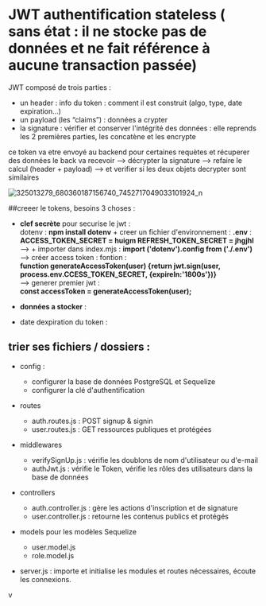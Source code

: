 # JWT authentification stateless ( sans état : il ne stocke pas de données et ne fait référence à aucune transaction passée)

JWT composé de trois parties :
- un header : info du token : comment il est construit (algo, type, date expiration...)
- un payload (les “claims”) : données a crypter
- la signature : vérifier et conserver l'intégrité des données : elle reprends les 2 premières parties, les concatène et les encrypte 

ce token va etre envoyé au backend pour certaines requètes et récuperer des données
le back va recevoir --> décrypter la signature --> refaire le calcul  (header + payload) --> et verifier si les deux objets decrypter sont similaires

![325013279_680360187156740_7452717049033101924_n](https://user-images.githubusercontent.com/104756701/212021254-1c5591bd-d012-4d23-9381-c1f157093bc5.jpg)


##creeer le tokens, besoins 3 choses :

-  **clef secrète** pour securise le jwt :  
dotenv : **npm install dotenv** + creer un fichier d'environnement : **.env** :
**ACCESS_TOKEN_SECRET = huigm
REFRESH_TOKEN_SECRET = jhgjhl**
--> + importer dans index.mjs : **import ('dotenv').config from ('./.env')**   
--> créer access token : fontion :   
**function generateAccessToken(user) {return jwt.sign(user, process.env.CCESS_TOKEN_SECRET, {expireIn:'1800s'})}**   
--> generer premier jwt :   
**const accessToken = generateAccessToken(user);**  

-  **données a stocker** : 
-  date dexpiration du token : 


## trier ses fichiers / dossiers : 

- config : 
    - configurer la base de données PostgreSQL et Sequelize
    - configurer la clé d'authentification

- routes
    - auth.routes.js : POST signup & signin
    - user.routes.js : GET ressources publiques et protégées

- middlewares
    - verifySignUp.js : vérifie les doublons de nom d'utilisateur ou d'e-mail
    - authJwt.js : vérifie le Token, vérifie les rôles des utilisateurs dans la base de données

- controllers
    - auth.controller.js : gère les actions d'inscription et de signature
    - user.controller.js : retourne les contenus publics et protégés

- models pour les modèles Sequelize
    - user.model.js
    - role.model.js

- server.js : importe et initialise les modules et routes nécessaires, écoute les connexions.


v
